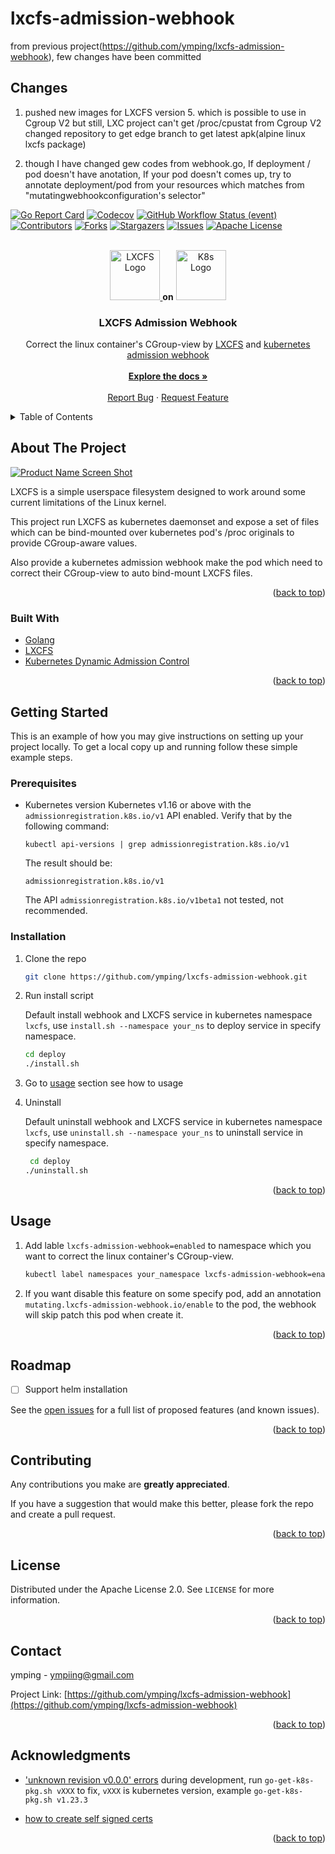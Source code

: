 # lxcfs-admission-webhook

from previous project(https://github.com/ymping/lxcfs-admission-webhook), few changes have been committed

## Changes

1. pushed new images for LXCFS version 5. which is possible to use in Cgroup V2
but still, LXC project can't get /proc/cpustat from Cgroup V2
changed repository to get edge branch to get latest apk(alpine linux lxcfs package)


2. though I have changed gew codes from webhook.go, If deployment / pod doesn't have anotation,
If your pod doesn't comes up, try to annotate deployment/pod from your resources which matches from "mutatingwebhookconfiguration's selector"



<div id="top"></div>
<!--
*** Thanks for checking out the Best-README-Template. If you have a suggestion
*** that would make this better, please fork the repo and create a pull request
*** or simply open an issue with the tag "enhancement".
*** Don't forget to give the project a star!
*** Thanks again! Now go create something AMAZING! :D
-->

<!-- PROJECT SHIELDS -->
<!--
*** I'm using markdown "reference style" links for readability.
*** Reference links are enclosed in brackets [ ] instead of parentheses ( ).
*** See the bottom of this document for the declaration of the reference variables
*** for contributors-url, forks-url, etc. This is an optional, concise syntax you may use.
*** https://www.markdownguide.org/basic-syntax/#reference-style-links
-->
[![Go Report Card][go-report-card-shield]][go-report-card-url]
[![Codecov][codecov-shield]][codecov-url]
[![GitHub Workflow Status (event)][github-workflow-status-shield]][github-workflow-status-url]
[![Contributors][contributors-shield]][contributors-url]
[![Forks][forks-shield]][forks-url]
[![Stargazers][stars-shield]][stars-url]
[![Issues][issues-shield]][issues-url]
[![Apache License][license-shield]][license-url]


<!-- PROJECT LOGO -->
<br />
<div align="center">
  <a href="https://linuxcontainers.org/lxcfs/introduction/">
    <img src="https://linuxcontainers.org/static/img/containers.small.png" alt="LXCFS Logo" width="80" height="80">
  </a>
  <strong>on</strong>
  <a href="https://kubernetes.io/">
    <img src="https://kubernetes.io/images/favicon.png" alt="K8s Logo" width="80" height="80">
  </a>

<h3 align="center">LXCFS Admission Webhook</h3>

  <p align="center">
    Correct the linux container's CGroup-view by <a href="https://linuxcontainers.org/lxcfs/introduction/">LXCFS</a> and <a href="https://kubernetes.io/docs/reference/access-authn-authz/extensible-admission-controllers/">kubernetes admission webhook</a>
    <br />
    <br />
    <a href="https://github.com/ymping/lxcfs-admission-webhook"><strong>Explore the docs »</strong></a>
    <br />
    <br />
    <a href="https://github.com/ymping/lxcfs-admission-webhook/issues">Report Bug</a>
    ·
    <a href="https://github.com/ymping/lxcfs-admission-webhook/issues">Request Feature</a>
  </p>
</div>



<!-- TABLE OF CONTENTS -->
<details>
  <summary>Table of Contents</summary>
  <ol>
    <li>
      <a href="#about-the-project">About The Project</a>
      <ul>
        <li><a href="#built-with">Built With</a></li>
      </ul>
    </li>
    <li>
      <a href="#getting-started">Getting Started</a>
      <ul>
        <li><a href="#prerequisites">Prerequisites</a></li>
        <li><a href="#installation">Installation</a></li>
      </ul>
    </li>
    <li><a href="#usage">Usage</a></li>
    <li><a href="#roadmap">Roadmap</a></li>
    <li><a href="#contributing">Contributing</a></li>
    <li><a href="#license">License</a></li>
    <li><a href="#contact">Contact</a></li>
    <li><a href="#acknowledgments">Acknowledgments</a></li>
  </ol>
</details>

<!-- FIXED COMPONENT -->


<!-- ABOUT THE PROJECT -->
## About The Project

[![Product Name Screen Shot][product-screenshot]](https://www.processon.com/view/link/6208d461f346fb3a0a38d972)

LXCFS is a simple userspace filesystem designed to work around some current limitations of the Linux kernel.

This project run LXCFS as kubernetes daemonset and expose a set of files which can be bind-mounted over kubernetes pod's /proc originals to provide CGroup-aware values.

Also provide a kubernetes admission webhook make the pod which need to correct their CGroup-view to auto bind-mount LXCFS files.

<p align="right">(<a href="#top">back to top</a>)</p>



### Built With

* [Golang](https://go.dev/)
* [LXCFS](https://linuxcontainers.org/lxcfs/introduction/)
* [Kubernetes Dynamic Admission Control](https://kubernetes.io/docs/reference/access-authn-authz/extensible-admission-controllers/)
 
<p align="right">(<a href="#top">back to top</a>)</p>



<!-- GETTING STARTED -->
## Getting Started

This is an example of how you may give instructions on setting up your project locally.
To get a local copy up and running follow these simple example steps.

### Prerequisites

* Kubernetes version
  Kubernetes v1.16 or above with the `admissionregistration.k8s.io/v1` API enabled. Verify that by the following command:
  ```
  kubectl api-versions | grep admissionregistration.k8s.io/v1
  ```
  The result should be:
  ```
  admissionregistration.k8s.io/v1
  ```
  The API `admissionregistration.k8s.io/v1beta1` not tested, not recommended.

### Installation

1. Clone the repo
   ```sh
   git clone https://github.com/ymping/lxcfs-admission-webhook.git
   ```
3. Run install script
   
   Default install webhook and LXCFS service in kubernetes namespace `lxcfs`,
   use `install.sh --namespace your_ns` to deploy service in specify namespace.
   ```sh
   cd deploy
   ./install.sh
   ```
4. Go to [usage](#usage) section see how to usage
5. Uninstall

   Default uninstall webhook and LXCFS service in kubernetes namespace `lxcfs`,
   use `uninstall.sh --namespace your_ns` to uninstall service in specify namespace.
   ```sh
    cd deploy
   ./uninstall.sh
   ```

<p align="right">(<a href="#top">back to top</a>)</p>



<!-- USAGE EXAMPLES -->
## Usage

1. Add lable `lxcfs-admission-webhook=enabled` to namespace which you want to correct the linux container's CGroup-view.
   ```sh
   kubectl label namespaces your_namespace lxcfs-admission-webhook=enabled
   ```
2. If you want disable this feature on some specify pod,
   add an annotation `mutating.lxcfs-admission-webhook.io/enable` to the pod,
   the webhook will skip patch this pod when create it.

<p align="right">(<a href="#top">back to top</a>)</p>



<!-- ROADMAP -->
## Roadmap

- [ ] Support helm installation

See the [open issues](https://github.com/ymping/lxcfs-admission-webhook/issues) for a full list of proposed features (and known issues).

<p align="right">(<a href="#top">back to top</a>)</p>



<!-- CONTRIBUTING -->
## Contributing

Any contributions you make are **greatly appreciated**.

If you have a suggestion that would make this better, please fork the repo and create a pull request.

<p align="right">(<a href="#top">back to top</a>)</p>



<!-- LICENSE -->
## License

Distributed under the Apache License 2.0. See `LICENSE` for more information.

<p align="right">(<a href="#top">back to top</a>)</p>



<!-- CONTACT -->
## Contact

ymping - [ympiing@gmail.com](mailto:ympiing@gmail.com)

Project Link: [https://github.com/ymping/lxcfs-admission-webhook](https://github.com/ymping/lxcfs-admission-webhook)

<p align="right">(<a href="#top">back to top</a>)</p>



<!-- ACKNOWLEDGMENTS -->
## Acknowledgments

* ['unknown revision v0.0.0' errors](https://github.com/kubernetes/kubernetes/issues/79384) during development,
  run `go-get-k8s-pkg.sh vXXX` to fix, `vXXX` is kubernetes version, example `go-get-k8s-pkg.sh v1.23.3`

* [how to create self signed certs](https://kubernetes.io/docs/tasks/administer-cluster/certificates/#openssl)

<p align="right">(<a href="#top">back to top</a>)</p>



<!-- MARKDOWN LINKS & IMAGES -->
<!-- https://www.markdownguide.org/basic-syntax/#reference-style-links -->
[github-workflow-status-shield]: https://img.shields.io/github/actions/workflow/status/ymping/lxcfs-admission-webhook/go.yml?event=push&logo=github&style=for-the-badge
[github-workflow-status-url]: https://github.com/ymping/lxcfs-admission-webhook/actions/workflows/go.yml
[go-report-card-shield]: https://goreportcard.com/badge/github.com/ymping/lxcfs-admission-webhook?style=for-the-badge
[go-report-card-url]: https://goreportcard.com/report/github.com/ymping/lxcfs-admission-webhook
[codecov-shield]: https://img.shields.io/codecov/c/github/ymping/lxcfs-admission-webhook?logo=codecov&style=for-the-badge
[codecov-url]: https://app.codecov.io/gh/ymping/lxcfs-admission-webhook/
[contributors-shield]: https://img.shields.io/github/contributors/ymping/lxcfs-admission-webhook.svg?style=for-the-badge
[contributors-url]: https://github.com/ymping/lxcfs-admission-webhook/graphs/contributors
[forks-shield]: https://img.shields.io/github/forks/ymping/lxcfs-admission-webhook.svg?style=for-the-badge
[forks-url]: https://github.com/ymping/lxcfs-admission-webhook/network/members
[stars-shield]: https://img.shields.io/github/stars/ymping/lxcfs-admission-webhook.svg?style=for-the-badge
[stars-url]: https://github.com/ymping/lxcfs-admission-webhook/stargazers
[issues-shield]: https://img.shields.io/github/issues/ymping/lxcfs-admission-webhook.svg?style=for-the-badge
[issues-url]: https://github.com/ymping/lxcfs-admission-webhook/issues
[license-shield]: https://img.shields.io/github/license/ymping/lxcfs-admission-webhook.svg?logo=apache&style=for-the-badge
[license-url]: https://github.com/ymping/lxcfs-admission-webhook/blob/master/LICENSE
[product-screenshot]: http://assets.processon.com/chart_image/6208c9970e3e7407d1cddc1d.png
